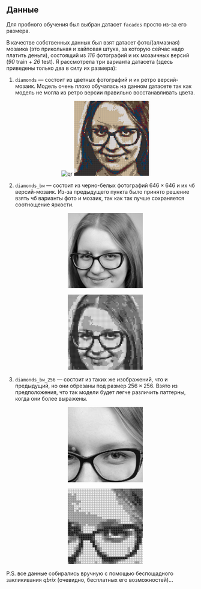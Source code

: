 ## Данные  

Для пробного обучения был выбран датасет ```facades``` просто из-за его размера.  

В качестве собственных данных был взят датасет фото/(алмазная) мозаика (это прикольная и хайповая штука, за которую сейчас надо платить деньги), состоящий из *116* фотографий и их мозаичных версий (*90* train + *26* test).
Я рассмотрела три варианта датасета (здесь приведены только два в силу их размера):  

1. ```diamonds``` — состоит из цветных фотографий и их ретро версий-мозаик. Модель очень плохо обучалась на данном датасете так как модель не могла из ретро версии правильно восстанавливать цвета.
   <p align="center">
       <img width="200px" src="color.png" alt="qr"/>
       <img width="200px" src="retro.png" alt="qr"/>
   </p>
2. ```diamonds_bw``` — состоит из черно-белых фотографий $646 \times 646$ и их чб версий-мозаик. Из-за предыдущего пункта было принято решение взять чб варианты фото и мозаик, так как так лучше сохраняется соотнощение яркости.
   <p align="center">
       <img width="200px" src="bw.png" alt="qr"/>
   </p>
   <p align="center">
       <img width="200px" src="bw_d.png" alt="qr"/>
   </p>
3. ```diamonds_bw_256``` — состоит из таких же изображений, что и предыдущий, но они обрезаны под размер $256 \times 256$. Взято из предположения, что так модели будет легче различить паттерны, когда они более выражены.
   <p align="center">
       <img width="200px" src="bw_256.png" alt="qr"/>
   </p>
   <p align="center">
       <img width="200px" src="bw_d_256.png" alt="qr"/>
   </p>

P.S. все данные собирались вручную с помощью беспощадного закликивания *qbrix* (очевидно, бесплатных его возможностей)...

